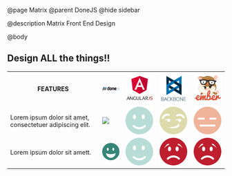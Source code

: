 @page Matrix
@parent DoneJS
@hide sidebar

@description Matrix Front End Design


@body

## Design ALL the things!!
<div class="table-wrapper">
  <div class="scrollable">
    <table class="matrix-table responsive">
      <tr>
        <th class="features">FEATURES</th>
        <th><img width="79" src="/static/img/donejs-logo-white.svg"></th>
        <th><img src="/static/img/angular-logo.png"></th>
        <th><img src="/static/img/backbone-logo.png"></th>
        <th><img src="/static/img/ember-logo.png"></th>
      </tr>
      <tr class="striped">
        <td class="features">
          Lorem ipsum dolor sit amet, consectetuer adipiscing elit.
        </td>
        <td>
          <img data-toggle="popover" data-placement="right" data-html="true" data-content='<a href="http://www.donejs.com">Vivamus sagittis</a> lacus vel augue laoreet rutrum faucibus.' class="matrix-rating-icon" src="/static/img/icon-excellent.svg">
        </td>
        <td>
          <img class="matrix-rating-icon" src="/static/img/icon-very-good.svg">
        </td>
        <td>
          <img class="matrix-rating-icon" src="/static/img/icon-good.svg">
        </td>
        <td>
          <img class="matrix-rating-icon" src="/static/img/icon-fair.svg">
        </td>
      </tr>
      <tr>
      <td class="features">Lorem ipsum dolor sit amett.</td>
      <td>
        <img class="matrix-rating-icon" src="/static/img/icon-excellent.svg">
      </td>
      <td>
        <img class="matrix-rating-icon" src="/static/img/icon-very-good.svg">
      </td>
      <td>
        <img class="matrix-rating-icon" src="/static/img/icon-poor.svg">
      </td>
      <td>
        <img class="matrix-rating-icon" src="/static/img/icon-poor.svg">
      </td>
      </tr>
    </table>
  </div>
</div>

